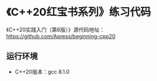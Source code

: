 # 《C++20红宝书系列》练习代码

《C++20实践入门（第6版）》源代码地址：https://github.com/Apress/beginning-cpp20

## 运行环境

- C++20版本：gcc 8.1.0